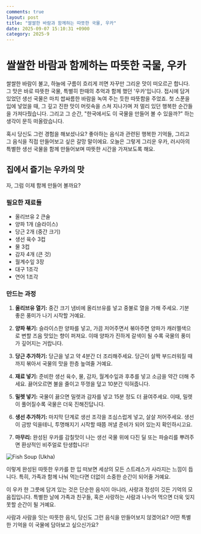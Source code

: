 ```yaml
---
comments: true
layout: post
title: "쌀쌀한 바람과 함께하는 따뜻한 국물, 우카"
date: 2025-09-07 15:10:31 +0900
category: 2025-9
---
```


# 쌀쌀한 바람과 함께하는 따뜻한 국물, 우카

쌀쌀한 바람이 불고, 하늘에 구름이 흐리게 끼면 자꾸만 그리운 맛이 떠오르곤 합니다. 그 맛은 바로 따뜻한 국물, 특별히 한때의 추억과 함께 했던 '우카'입니다. 접시에 담겨 있었던 생선 국물은 마치 쌉싸름한 바람을 녹여 주는 듯한 따뜻함을 주었죠. 첫 스푼을 입에 넣었을 때, 그 깊고 진한 맛이 머릿속을 스쳐 지나가며 저 멀리 있던 행복한 순간들을 가져다줬습니다. 그리고 그 순간, "한국에서도 이 국물을 만들어 볼 수 있을까?" 하는 생각이 문득 떠올랐습니다. 

혹시 당신도 그런 경험을 해보셨나요? 좋아하는 음식과 관련된 행복한 기억들, 그리고 그 음식을 직접 만들어보고 싶은 갈망 말이에요. 오늘은 그렇게 그리운 우카, 러시아의 특별한 생선 국물을 함께 만들어보며 따뜻한 시간을 가져보도록 해요. 

  
## 집에서 즐기는 우카의 맛

자, 그럼 이제 함께 만들어 볼까요? 

  
### 필요한 재료들

- 올리브유 2 큰술
- 양파 1개 (슬라이스)
- 당근 2개 (중간 크기)
- 생선 육수 3컵
- 물 3컵
- 감자 4개 (큰 것)
- 월계수잎 3장
- 대구 1조각
- 연어 1조각

  
### 만드는 과정

1. **올리브유 열기:** 중간 크기 냄비에 올리브유를 넣고 중불로 열을 가해 주세요. 기분 좋은 풍미가 나기 시작할 거예요.

2. **양파 볶기:** 슬라이스한 양파를 넣고, 가끔 저어주면서 볶아주면 양파가 캐러멜색으로 변할 즈음 맛있는 향이 퍼져요. 이때 양파가 진하게 갈색이 될 수록 국물의 풍미가 깊어지는 거랍니다.

3. **당근 추가하기:** 당근을 넣고 약 4분간 더 조리해주세요. 당근이 살짝 부드러워질 때까지 볶아서 국물의 맛을 한층 높여줄 거예요.

4. **재료 넣기:** 준비한 생선 육수, 물, 감자, 월계수잎과 후추를 넣고 소금을 약간 더해 주세요. 끓어오르면 불을 줄이고 뚜껑을 덮고 10분간 익혀줍니다.

5. **밀렛 넣기:** 국물이 끓으면 밀렛과 감자를 넣고 15분 정도 더 끓여주세요. 이때, 밀렛이 풀어질수록 국물은 더욱 진해진답니다.

6. **생선 추가하기:** 마지막 단계로 생선 조각을 조심스럽게 넣고, 살살 저어주세요. 생선이 금방 익을테니, 투명해지기 시작할 때쯤 꺼낼 준비가 되어 있는지 확인하시고요.

7. **마무리:** 완성된 우카를 감칠맛이 나는 생선 국물 위에 다진 딜 또는 파슬리를 뿌려주면 환상적인 비주얼로 탄생합니다!

![Fish Soup (Ukha)](https://www.themealdb.com/images/media/meals/7n8su21699013057.jpg)


  
이렇게 완성된 따뜻한 우카를 한 입 떠보면 세상의 모든 스트레스가 사라지는 느낌이 듭니다. 특히, 가족과 함께 나눠 먹는다면 더없이 소중한 순간이 되어줄 거예요. 

이 우카 한 그릇에 담겨 있는 것은 단순한 음식이 아니라, 사랑과 정성이 깃든 기억의 모음집입니다. 특별한 날에 가족과 친구들, 혹은 사랑하는 사람과 나누어 먹으면 더욱 잊지 못할 순간이 될 거예요. 

사람과 사람을 잇는 따뜻한 음식, 당신도 그런 음식을 만들어보지 않겠어요? 어떤 특별한 기억을 이 국물에 담아보고 싶으신가요?